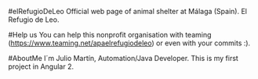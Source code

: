 #elRefugioDeLeo
Official web page of animal shelter at Málaga (Spain). El Refugio de Leo.

#Help us
You can help this nonprofit organisation with teaming (https://www.teaming.net/apaelrefugiodeleo) or even with your commits :).

#AboutMe
I´m Julio Martín, Automation/Java Developer. This is my first project in Angular 2.